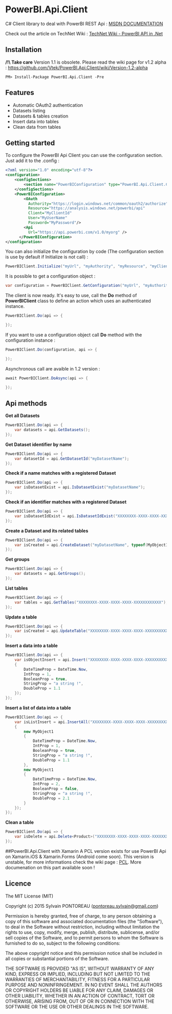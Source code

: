 PowerBI.Api.Client
=======

C# Client library to deal with PowerBI REST Api : [MSDN DOCUMENTATION](https://msdn.microsoft.com/en-us/library/dn877544)

Check out the article on TechNet Wiki : [TechNet Wiki - PowerBI API in .Net](http://social.technet.microsoft.com/wiki/contents/articles/30105.powerbi-api-in-net-en-us.aspx)


## Installation

**/!\ Take care**
Version 1.1 is obsolete. Please read the wiki page for v1.2 alpha : https://github.com/Vtek/PowerBI.Api.Client/wiki/Version-1.2-alpha

```
PM> Install-Package PowerBI.Api.Client -Pre
```


## Features

  * Automatic OAuth2 authentication
  * Datasets listing
  * Datasets & tables creation
  * Insert data into tables
  * Clean data from tables


## Getting started

To configure the PowerBI Api Client you can use the configuration section. Just add it to the .config :

```xml
<?xml version="1.0" encoding="utf-8"?>
<configuration>
	<configSections>
		<section name="PowerBIConfiguration" type="PowerBI.Api.Client.Configuration.PowerBIConfiguration, PowerBI.Api.Client, Version=1.0.0.0"/>
	</configSections>
	<PowerBIConfiguration>
	    <OAuth
	      Authority="https://login.windows.net/common/oauth2/authorize" 
	      Resource="https://analysis.windows.net/powerbi/api"
	      Client="MyClientId" 
      	  User="MyUserName" 
      	  Password="MyPassword"/>
	    <Api 
	      Url="https://api.powerbi.com/v1.0/myorg" />
	  </PowerBIConfiguration>
</configuration>
```

You can also initialize the configuration by code (The configuration section is use by default if Initialize is not call) : 

```csharp
PowerBIClient.Initialize("myUrl", "myAuthority", "myResource", "myClient", "myUser", "myPassword");
```

It is possible to get a configuration object :

```csharp
var configuration = PowerBIClient.GetConfiguration("myUrl", "myAuthority", "myResource", "myClient", "myUser", "myPassword");
```

The client is now ready. It's easy to use, call the **Do** method of **PowerBIClient** class to define an action which uses an authenticated instance.

```csharp
PowerBIClient.Do(api => {

});
```

If you want to use a configuration object call **Do** method with the configuration instance :

```csharp
PowerBIClient.Do(configuration, api => {

});
```

Asynchronous call are avaible in 1.2 version :

```csharp
await PowerBIClient.DoAsync(api => {

});
```


## Api methods

**Get all Datasets**
```csharp
PowerBIClient.Do(api => {
	var datasets = api.GetDatasets();
});
```

**Get Dataset identifier by name**
```csharp
PowerBIClient.Do(api => {
	var datasetId = api.GetDatasetId("myDatasetName");
});
```

**Check if a name matches with a registered Dataset**
```csharp
PowerBIClient.Do(api => {
	var isDatasetExist = api.IsDatasetExist("myDatasetName");
});
```

**Check if an identifier matches with a registered Dataset**
```csharp
PowerBIClient.Do(api => {
	var isDatasetIdExist = api.IsDatasetIdExist("XXXXXXXX-XXXX-XXXX-XXXX-XXXXXXXXXXXX");
});
```

**Create a Dataset and its related tables**
```csharp
PowerBIClient.Do(api => {
	var isCreated = api.CreateDataset("myDatasetName", typeof(MyObject1), typeof(MyObject2), ...);
});
```

**Get groups**
```csharp
PowerBIClient.Do(api => {
	var datasets = api.GetGroups();
});
```

**List tables**
```csharp
PowerBIClient.Do(api => {
	var tables = api.GetTables("XXXXXXXX-XXXX-XXXX-XXXX-XXXXXXXXXXXX");
});
```

**Update a table**
```csharp
PowerBIClient.Do(api => {
	var isCreated = api.UpdateTable("XXXXXXXX-XXXX-XXXX-XXXX-XXXXXXXXXXXX", "myTableName", typeof(MyObject1));
});
```

**Insert a data into a table**
```csharp
PowerBIClient.Do(api => {
	var isObjectInsert = api.Insert("XXXXXXXX-XXXX-XXXX-XXXX-XXXXXXXXXXXX", new MyObject1
	{
		DateTimeProp = DateTime.Now,
		IntProp = 1,
		BooleanProp = true,
		StringProp = "a string !",
		DoubleProp = 1.1
	});
});
```

**Insert a list of data into a table**
```csharp
PowerBIClient.Do(api => {
	var isListInsert = api.InsertAll("XXXXXXXX-XXXX-XXXX-XXXX-XXXXXXXXXXXX", new List<object>
	{
		new MyObject1
		{
			DateTimeProp = DateTime.Now,
			IntProp = 1,
			BooleanProp = true,
			StringProp = "a string !",
			DoubleProp = 1.1
		},
		new MyObject1
		{
			DateTimeProp = DateTime.Now,
			IntProp = 2,
			BooleanProp = false,
			StringProp = "a string !",
			DoubleProp = 2.1
		}
	});
});
```

**Clean a table**
```csharp
PowerBIClient.Do(api => {
	var isDelete = api.Delete<Product>("XXXXXXXX-XXXX-XXXX-XXXX-XXXXXXXXXXXX");
});
```



##PowerBI.Api.Client with Xamarin
A PCL version exists for use PowerBI Api on Xamarin.iOS & Xamarin.Forms (Android come soon). This version is unstable, for more informations check the wiki page : [PCL](https://github.com/Vtek/PowerBI.Api.Client/wiki/PCL). More documenation on this part available soon !



## Licence

The MIT License (MIT)

Copyright (c) 2015 Sylvain PONTOREAU (pontoreau.sylvain@gmail.com)

Permission is hereby granted, free of charge, to any person obtaining a copy of
this software and associated documentation files (the "Software"), to deal in
the Software without restriction, including without limitation the rights to
use, copy, modify, merge, publish, distribute, sublicense, and/or sell copies of
the Software, and to permit persons to whom the Software is furnished to do so,
subject to the following conditions:

The above copyright notice and this permission notice shall be included in all
copies or substantial portions of the Software.

THE SOFTWARE IS PROVIDED "AS IS", WITHOUT WARRANTY OF ANY KIND, EXPRESS OR
IMPLIED, INCLUDING BUT NOT LIMITED TO THE WARRANTIES OF MERCHANTABILITY, FITNESS
FOR A PARTICULAR PURPOSE AND NONINFRINGEMENT. IN NO EVENT SHALL THE AUTHORS OR
COPYRIGHT HOLDERS BE LIABLE FOR ANY CLAIM, DAMAGES OR OTHER LIABILITY, WHETHER
IN AN ACTION OF CONTRACT, TORT OR OTHERWISE, ARISING FROM, OUT OF OR IN
CONNECTION WITH THE SOFTWARE OR THE USE OR OTHER DEALINGS IN THE SOFTWARE.



